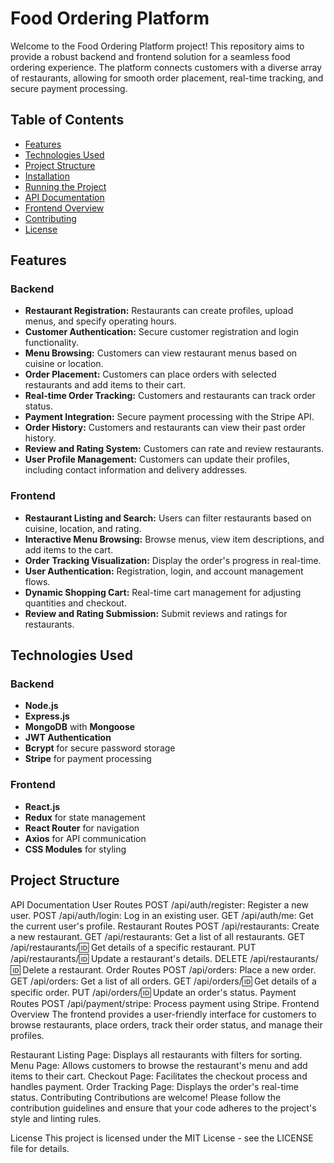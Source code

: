 # Food Ordering Platform

Welcome to the Food Ordering Platform project! This repository aims to provide a robust backend and frontend solution for a seamless food ordering experience. The platform connects customers with a diverse array of restaurants, allowing for smooth order placement, real-time tracking, and secure payment processing.

## Table of Contents

- [Features](#features)
- [Technologies Used](#technologies-used)
- [Project Structure](#project-structure)
- [Installation](#installation)
- [Running the Project](#running-the-project)
- [API Documentation](#api-documentation)
- [Frontend Overview](#frontend-overview)
- [Contributing](#contributing)
- [License](#license)

## Features

### Backend
- **Restaurant Registration:** Restaurants can create profiles, upload menus, and specify operating hours.
- **Customer Authentication:** Secure customer registration and login functionality.
- **Menu Browsing:** Customers can view restaurant menus based on cuisine or location.
- **Order Placement:** Customers can place orders with selected restaurants and add items to their cart.
- **Real-time Order Tracking:** Customers and restaurants can track order status.
- **Payment Integration:** Secure payment processing with the Stripe API.
- **Order History:** Customers and restaurants can view their past order history.
- **Review and Rating System:** Customers can rate and review restaurants.
- **User Profile Management:** Customers can update their profiles, including contact information and delivery addresses.

### Frontend
- **Restaurant Listing and Search:** Users can filter restaurants based on cuisine, location, and rating.
- **Interactive Menu Browsing:** Browse menus, view item descriptions, and add items to the cart.
- **Order Tracking Visualization:** Display the order's progress in real-time.
- **User Authentication:** Registration, login, and account management flows.
- **Dynamic Shopping Cart:** Real-time cart management for adjusting quantities and checkout.
- **Review and Rating Submission:** Submit reviews and ratings for restaurants.

## Technologies Used

### Backend
- **Node.js**
- **Express.js**
- **MongoDB** with **Mongoose**
- **JWT Authentication**
- **Bcrypt** for secure password storage
- **Stripe** for payment processing

### Frontend
- **React.js**
- **Redux** for state management
- **React Router** for navigation
- **Axios** for API communication
- **CSS Modules** for styling

## Project Structure



API Documentation
User Routes
POST /api/auth/register: Register a new user.
POST /api/auth/login: Log in an existing user.
GET /api/auth/me: Get the current user's profile.
Restaurant Routes
POST /api/restaurants: Create a new restaurant.
GET /api/restaurants: Get a list of all restaurants.
GET /api/restaurants/:id: Get details of a specific restaurant.
PUT /api/restaurants/:id: Update a restaurant's details.
DELETE /api/restaurants/:id: Delete a restaurant.
Order Routes
POST /api/orders: Place a new order.
GET /api/orders: Get a list of all orders.
GET /api/orders/:id: Get details of a specific order.
PUT /api/orders/:id: Update an order's status.
Payment Routes
POST /api/payment/stripe: Process payment using Stripe.
Frontend Overview
The frontend provides a user-friendly interface for customers to browse restaurants, place orders, track their order status, and manage their profiles.

Restaurant Listing Page: Displays all restaurants with filters for sorting.
Menu Page: Allows customers to browse the restaurant's menu and add items to their cart.
Checkout Page: Facilitates the checkout process and handles payment.
Order Tracking Page: Displays the order's real-time status.
Contributing
Contributions are welcome! Please follow the contribution guidelines and ensure that your code adheres to the project's style and linting rules.

License
This project is licensed under the MIT License - see the LICENSE file for details.
